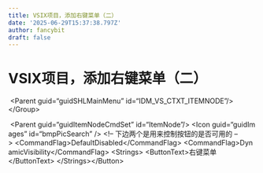 ```yaml
---
title: VSIX项目，添加右键菜单（二）
date: '2025-06-29T15:37:38.797Z'
author: fancybit
draft: false
---
```

<div class="header"><h1 class="single-title animate__animated animate__pulse animate__faster">VSIX项目，添加右键菜单（二）</h1></div>

<div class="content" id="content"><!-- raw HTML omitted --><!-- raw HTML omitted --><!-- raw HTML omitted --><precode language="" precodenum="0"></precode><p>&nbsp;&lt;Parent&nbsp;guid=“guidSHLMainMenu”&nbsp;id=“IDM_VS_CTXT_ITEMNODE”/&gt;&lt;/Group&gt;<!-- raw HTML omitted --><!-- raw HTML omitted --></p><precode language="" precodenum="1"></precode><p>&nbsp;&lt;Parent&nbsp;guid=“guidItemNodeCmdSet”&nbsp;id=“ItemNode”/&gt;&nbsp;&lt;Icon&nbsp;guid=“guidImages”&nbsp;id=“bmpPicSearch”&nbsp;/&gt;&nbsp;&lt;!–&nbsp;下边两个是用来控制按钮的是否可用的&nbsp;–&gt;&nbsp;&lt;CommandFlag&gt;DefaultDisabled&lt;/CommandFlag&gt;&nbsp;&lt;CommandFlag&gt;DynamicVisibility&lt;/CommandFlag&gt;&nbsp;&lt;Strings&gt;&nbsp;&lt;ButtonText&gt;右键菜单&lt;/ButtonText&gt;&nbsp;&lt;/Strings&gt;&lt;/Button&gt;<!-- raw HTML omitted --></p><precode language="" precodenum="2"></precode><!-- raw HTML omitted --><!-- raw HTML omitted --></div>

